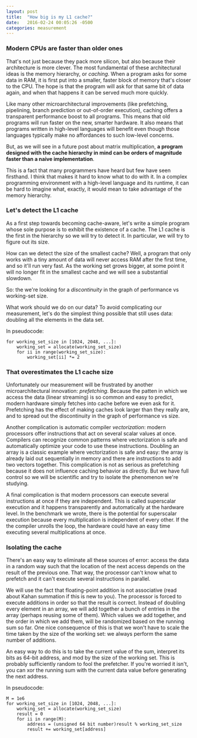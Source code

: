 ```yaml
---
layout: post
title:  "How big is my L1 cache?"
date:   2016-02-24 00:05:26 -0500
categories: measurement
---
```


### Modern CPUs are faster than older ones

That's not just because they pack more silicon, but also because their
architecture is more clever. The most fundamental of these
architectural ideas is the memory hierarchy, or _caching_. When a
program asks for some data in RAM, it is first put into a smaller,
faster block of memory that's closer to the CPU. The hope is that the
program will ask for that same bit of data again, and when that
happens it can be served much more quickly.

Like many other microarchitectural improvements (like prefetching,
pipelining, branch prediction or out-of-order execution), caching
offers a transparent performance boost to all programs. This means
that old programs will run faster on the new, smarter hardware. It
also means that programs written in high-level languages will benefit
even though those languages typically make no affordances to such
low-level concerns.

But, as we will see in a future post about matrix multiplication, __a
program designed with the cache hierarchy in mind can be orders of
magnitude faster than a naive implementation__.

This is a fact that many programmers have heard but few have seen
firsthand. I think that makes it hard to know what to do with it. In a
complex programming environment with a high-level language and its
runtime, it can be hard to imagine what, exactly, it would mean to
take advantage of the memory hierarchy.

### Let's detect the L1 cache

As a first step towards becoming cache-aware, let's write a simple
program whose sole purpose is to exhibit the existence of a cache. The
L1 cache is the first in the hierarchy so we will try to detect it. In
particular, we will try to figure out its size.

How can we detect the size of the smallest cache? Well, a program that
only works with a tiny amount of data will never access RAM after the
first time, and so it'll run very fast. As the working set grows
bigger, at some point it will no longer fit in the smallest cache and
we will see a substantial slowdown.

So: the we're looking for a _discontinuity_ in the graph of
performance vs working-set size. 

What work should we do on our data? To avoid complicating our
measurement, let's do the simplest thing possible that still uses data:
doubling all the elements in the data set.

In pseudocode:

    for working_set_size in [1024, 2048, ...]:
        working_set = allocate(working_set_size)
        for ii in range(working_set_size):
	        working_set[ii] *= 2

### That overestimates the L1 cache size

Unfortunately our measurement will be frustrated by another
microarchitectural innovation: _prefetching_. Because the patten in
which we access the data (linear streaming) is so common and easy to
predict, modern hardware simply fetches into cache before we even ask
for it. Prefetching has the effect of making caches look larger than
they really are, and to spread out the discontinuity in the graph of
performance vs size.

Another complication is automatic compiler _vectorization_: modern
processors offer instructions that act on several scalar values at
once. Compilers can recognize common patterns where vectorization is
safe and automatically optimize your code to use these instructions.
Doubling an array is a classic example where vectorization is safe and
easy: the array is already laid out sequentially in memory and there
are instructions to add two vectors together. This complication is not
as serious as prefetching because it does not influence caching
behavior as directly. But we have full control so we will be
scientific and try to isolate the phenomenon we're studying.

A final complication is that modern processors can execute several
instructions at once if they are independent. This is called
superscalar execution and it happens transparently and automatically
at the hardware level. In the benchmark we wrote, there is the
potential for superscalar execution because every multiplication is
independent of every other. If the the compiler unrolls the loop, the
hardware could have an easy time executing several multiplications at
once.

### Isolating the cache

There's an easy way to eliminate all these sources of error: access
the data in a random way such that the location of the next access
depends on the result of the previous one. That way, the processor
can't know what to prefetch and it can't execute several instructions
in parallel.

We will use the fact that floating-point addition is not associative
(read about Kahan summation if this is new to you). The processor is
forced to execute additions in order so that the result is correct.
Instead of doubling every element in an array, we will add together a
bunch of entries in the array (perhaps reusing some of them). Which
values we add together, and the order in which we add them, will be
randomized based on the running sum so far. One nice consequence of
this is that we won't have to scale the time taken by the size of the
working set: we always perform the same number of additions.

An easy way to do this is to take the current value of the sum,
interpret its bits as 64-bit address, and mod by the size of the
working set. This is probably sufficiently random to fool the
prefetcher. If you're worried it isn't, you can xor the running sum
with the current data value before generating the next address.

In pseudocode:

    M = 1e6
    for working_set_size in [1024, 2048, ...]:
        working_set = allocate(working_set_size)
    	result = 0
        for ii in range(M):
	        address = (unsigned 64 bit number)result % working_set_size
    		result += working_set[address]
